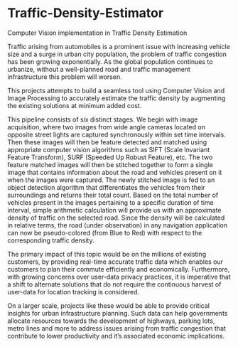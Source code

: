 # Traffic-Density-Estimator
Computer Vision implementation in Traffic Density Estimation


Traffic arising from automobiles is a prominent issue with increasing vehicle size and a surge in
urban city population, the problem of traffic congestion has been growing exponentially. As the
global population continues to urbanize, without a well-planned road and traffic management
infrastructure this problem will worsen.

This projects attempts to build a seamless tool using Computer Vision and Image Processing to accurately
estimate the traffic density by augmenting the existing solutions at minimum added cost.

This pipeline consists of six distinct stages. We begin with image acquisition, where two images from
wide angle cameras located on opposite street lights are captured synchronously within set time
intervals. Then these images will then be feature detected and matched using appropriate computer
vision algorithms such as SIFT (Scale Invariant Feature Transform), SURF (Speeded Up Robust
Feature), etc. The two feature matched images will then be stitched together to form a single image
that contains information about the road and vehicles present on it when the images were captured.
The newly stitched image is fed to an object detection algorithm that differentiates the vehicles from
their surroundings and returns their total count. Based on the total number of vehicles present in
the images pertaining to a specific duration of time interval, simple arithmetic calculation will
provide us with an approximate density of traffic on the selected road. Since the density will be
calculated in relative terms, the road (under observation) in any navigation application can now be
pseudo-colored (from Blue to Red) with respect to the corresponding traffic density.

The primary impact of this topic would be on the millions of existing customers, by providing
real-time accurate traffic data which enables our customers to plan their commute efficiently and
economically. Furthermore, with growing concerns over user-data privacy practices, it is imperative
that a shift to alternate solutions that do not require the continuous harvest of user-data for
location tracking is considered. 

On a larger scale, projects like these would be able to provide critical insights for urban
infrastructure planning. Such data can help governments allocate resources towards the
development of highways, parking lots, metro lines and more to address issues arising from traffic
congestion that contribute to lower productivity and it’s associated economic implications.
